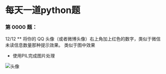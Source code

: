 # 每天一道python题 
###  第 0000 题：
12/12 ** 将你的 QQ 头像（或者微博头像）右上角加上红色的数字，类似于微信未读信息数量那种提示效果。
类似于图中效果
* 使用PIL完成图片处理

![头像](http://i.imgur.com/sg2dkuY.png?1)
